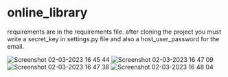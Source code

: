 # online_library
requirements are in the requirements file.
after cloning the project you must write a secret_key in settings.py file and also a host_user_password for the email.

![Screenshot 02-03-2023 16 45 44](https://user-images.githubusercontent.com/87930596/216613443-9f30c255-eac2-4375-9d61-8d7ee9602884.png)
![Screenshot 02-03-2023 16 47 09](https://user-images.githubusercontent.com/87930596/216613469-5519c984-d51f-47f0-aeda-f489c4abab0f.png)
![Screenshot 02-03-2023 16 47 38](https://user-images.githubusercontent.com/87930596/216613498-6bb20b26-5827-42fe-b80e-51fd205cda06.png)
![Screenshot 02-03-2023 16 48 04](https://user-images.githubusercontent.com/87930596/216613523-7257a208-dea0-4a26-abed-1987c790dfab.png)


